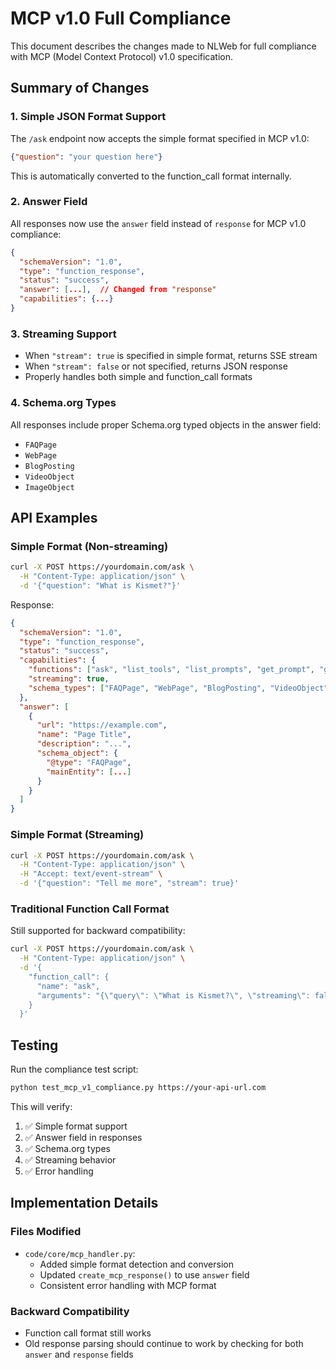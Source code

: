 # MCP v1.0 Full Compliance

This document describes the changes made to NLWeb for full compliance with MCP (Model Context Protocol) v1.0 specification.

## Summary of Changes

### 1. Simple JSON Format Support
The `/ask` endpoint now accepts the simple format specified in MCP v1.0:
```json
{"question": "your question here"}
```

This is automatically converted to the function_call format internally.

### 2. Answer Field
All responses now use the `answer` field instead of `response` for MCP v1.0 compliance:
```json
{
  "schemaVersion": "1.0",
  "type": "function_response", 
  "status": "success",
  "answer": [...],  // Changed from "response"
  "capabilities": {...}
}
```

### 3. Streaming Support
- When `"stream": true` is specified in simple format, returns SSE stream
- When `"stream": false` or not specified, returns JSON response
- Properly handles both simple and function_call formats

### 4. Schema.org Types
All responses include proper Schema.org typed objects in the answer field:
- `FAQPage`
- `WebPage` 
- `BlogPosting`
- `VideoObject`
- `ImageObject`

## API Examples

### Simple Format (Non-streaming)
```bash
curl -X POST https://yourdomain.com/ask \
  -H "Content-Type: application/json" \
  -d '{"question": "What is Kismet?"}'
```

Response:
```json
{
  "schemaVersion": "1.0",
  "type": "function_response",
  "status": "success",
  "capabilities": {
    "functions": ["ask", "list_tools", "list_prompts", "get_prompt", "get_sites"],
    "streaming": true,
    "schema_types": ["FAQPage", "WebPage", "BlogPosting", "VideoObject", "ImageObject"]
  },
  "answer": [
    {
      "url": "https://example.com",
      "name": "Page Title",
      "description": "...",
      "schema_object": {
        "@type": "FAQPage",
        "mainEntity": [...]
      }
    }
  ]
}
```

### Simple Format (Streaming)
```bash
curl -X POST https://yourdomain.com/ask \
  -H "Content-Type: application/json" \
  -H "Accept: text/event-stream" \
  -d '{"question": "Tell me more", "stream": true}'
```

### Traditional Function Call Format
Still supported for backward compatibility:
```bash
curl -X POST https://yourdomain.com/ask \
  -H "Content-Type: application/json" \
  -d '{
    "function_call": {
      "name": "ask",
      "arguments": "{\"query\": \"What is Kismet?\", \"streaming\": false}"
    }
  }'
```

## Testing

Run the compliance test script:
```bash
python test_mcp_v1_compliance.py https://your-api-url.com
```

This will verify:
1. ✅ Simple format support
2. ✅ Answer field in responses
3. ✅ Schema.org types
4. ✅ Streaming behavior
5. ✅ Error handling

## Implementation Details

### Files Modified
- `code/core/mcp_handler.py`:
  - Added simple format detection and conversion
  - Updated `create_mcp_response()` to use `answer` field
  - Consistent error handling with MCP format

### Backward Compatibility
- Function call format still works
- Old response parsing should continue to work by checking for both `answer` and `response` fields 